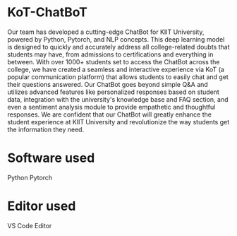 # KoT-ChatBoT
Our team has developed a cutting-edge ChatBot for KIIT University, powered by Python, Pytorch, and NLP concepts. 
This deep learning model is designed to quickly and accurately address all college-related doubts that students may have, 
from admissions to certifications and everything in between. With over 1000+ students set to access the ChatBot across 
the college, we have created a seamless and interactive experience via KoT (a popular communication platform) 
that allows students to easily chat and get their questions answered. 
Our ChatBot goes beyond simple Q&A and utilizes advanced features like personalized responses based on student data, 
integration with the university's knowledge base and FAQ section, and even a sentiment analysis module to provide 
empathetic and thoughtful responses. We are confident that our ChatBot will greatly enhance the student experience at 
KIIT University and revolutionize the way students get the information they need.
# Software used
  Python
  Pytorch
# Editor used
  VS Code Editor


